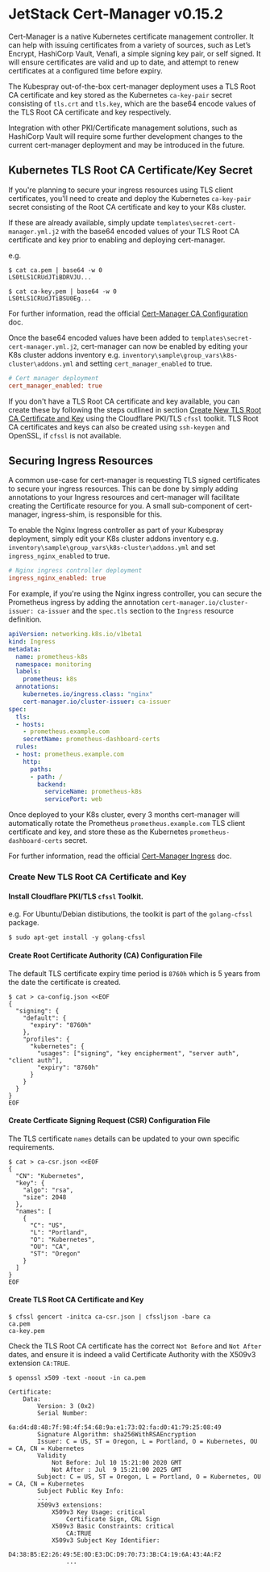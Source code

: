 # JetStack Cert-Manager v0.15.2

Cert-Manager is a native Kubernetes certificate management controller. It can help with issuing certificates from a variety of sources, such as Let’s Encrypt, HashiCorp Vault, Venafi, a simple signing key pair, or self signed. It will ensure certificates are valid and up to date, and attempt to renew certificates at a configured time before expiry.

The Kubespray out-of-the-box cert-manager deployment uses a TLS Root CA certificate and key stored as the Kubernetes `ca-key-pair` secret consisting of `tls.crt` and `tls.key`, which are the base64 encode values of the TLS Root CA certificate and key respectively.

Integration with other PKI/Certificate management solutions, such as HashiCorp Vault will require some further development changes to the current cert-manager deployment and may be introduced in the future.

## Kubernetes TLS Root CA Certificate/Key Secret

If you're planning to secure your ingress resources using TLS client certificates, you'll need to create and deploy the Kubernetes `ca-key-pair` secret consisting of the Root CA certificate and key to your K8s cluster.

If these are already available, simply update `templates\secret-cert-manager.yml.j2` with the base64 encoded values of your TLS Root CA certificate and key prior to enabling and deploying cert-manager.

e.g.

```shell
$ cat ca.pem | base64 -w 0
LS0tLS1CRUdJTiBDRVJU...

$ cat ca-key.pem | base64 -w 0
LS0tLS1CRUdJTiBSU0Eg...
```

For further information, read the official [Cert-Manager CA Configuration](https://cert-manager.io/docs/configuration/ca/) doc.

Once the base64 encoded values have been added to `templates\secret-cert-manager.yml.j2`, cert-manager can now be enabled by editing your K8s cluster addons inventory e.g. `inventory\sample\group_vars\k8s-cluster\addons.yml` and setting `cert_manager_enabled` to true.

```ini
# Cert manager deployment
cert_manager_enabled: true
```

If you don't have a TLS Root CA certificate and key available, you can create these by following the steps outlined in section [Create New TLS Root CA Certificate and Key](#create-new-tls-root-ca-certificate-and-key) using the Cloudflare PKI/TLS `cfssl` toolkit. TLS Root CA certificates and keys can also be created using `ssh-keygen` and OpenSSL, if `cfssl` is not available.

## Securing Ingress Resources

A common use-case for cert-manager is requesting TLS signed certificates to secure your ingress resources. This can be done by simply adding annotations to your Ingress resources and cert-manager will facilitate creating the Certificate resource for you. A small sub-component of cert-manager, ingress-shim, is responsible for this.

To enable the Nginx Ingress controller as part of your Kubespray deployment, simply edit your K8s cluster addons inventory e.g. `inventory\sample\group_vars\k8s-cluster\addons.yml` and set `ingress_nginx_enabled` to true.

```ini
# Nginx ingress controller deployment
ingress_nginx_enabled: true
```

For example, if you're using the Nginx ingress controller, you can secure the Prometheus ingress by adding the annotation `cert-manager.io/cluster-issuer: ca-issuer` and the `spec.tls` section to the `Ingress` resource definition.

```yaml
apiVersion: networking.k8s.io/v1beta1
kind: Ingress
metadata:
  name: prometheus-k8s
  namespace: monitoring
  labels:
    prometheus: k8s
  annotations:
    kubernetes.io/ingress.class: "nginx"
    cert-manager.io/cluster-issuer: ca-issuer
spec:
  tls:
  - hosts:
    - prometheus.example.com
    secretName: prometheus-dashboard-certs
  rules:
  - host: prometheus.example.com
    http:
      paths:
      - path: /
        backend:
          serviceName: prometheus-k8s
          servicePort: web
```

Once deployed to your K8s cluster, every 3 months cert-manager will automatically rotate the Prometheus `prometheus.example.com` TLS client certificate and key, and store these as the Kubernetes `prometheus-dashboard-certs` secret.

For further information, read the official [Cert-Manager Ingress](https://cert-manager.io/docs/usage/ingress/) doc.

### Create New TLS Root CA Certificate and Key

#### Install Cloudflare PKI/TLS `cfssl` Toolkit.

e.g. For Ubuntu/Debian distibutions, the toolkit is part of the `golang-cfssl` package.

```shell
$ sudo apt-get install -y golang-cfssl
```

#### Create Root Certificate Authority (CA) Configuration File

The default TLS certificate expiry time period is `8760h` which is 5 years from the date the certificate is created.

```shell
$ cat > ca-config.json <<EOF
{
  "signing": {
    "default": {
      "expiry": "8760h"
    },
    "profiles": {
      "kubernetes": {
        "usages": ["signing", "key encipherment", "server auth", "client auth"],
        "expiry": "8760h"
      }
    }
  }
}
EOF
```

#### Create Certficate Signing Request (CSR) Configuration File

The TLS certificate `names` details can be updated to your own specific requirements.

```shell
$ cat > ca-csr.json <<EOF
{
  "CN": "Kubernetes",
  "key": {
    "algo": "rsa",
    "size": 2048
  },
  "names": [
    {
      "C": "US",
      "L": "Portland",
      "O": "Kubernetes",
      "OU": "CA",
      "ST": "Oregon"
    }
  ]
}
EOF
```

#### Create TLS Root CA Certificate and Key

```shell
$ cfssl gencert -initca ca-csr.json | cfssljson -bare ca
ca.pem
ca-key.pem
```

Check the TLS Root CA certificate has the correct `Not Before` and `Not After` dates, and ensure it is indeed a valid Certificate Authority with the X509v3 extension `CA:TRUE`.

```shell
$ openssl x509 -text -noout -in ca.pem

Certificate:
    Data:
        Version: 3 (0x2)
        Serial Number:
            6a:d4:d8:48:7f:98:4f:54:68:9a:e1:73:02:fa:d0:41:79:25:08:49
        Signature Algorithm: sha256WithRSAEncryption
        Issuer: C = US, ST = Oregon, L = Portland, O = Kubernetes, OU = CA, CN = Kubernetes
        Validity
            Not Before: Jul 10 15:21:00 2020 GMT
            Not After : Jul  9 15:21:00 2025 GMT
        Subject: C = US, ST = Oregon, L = Portland, O = Kubernetes, OU = CA, CN = Kubernetes
        Subject Public Key Info:
        ...
        X509v3 extensions:
            X509v3 Key Usage: critical
                Certificate Sign, CRL Sign
            X509v3 Basic Constraints: critical
                CA:TRUE
            X509v3 Subject Key Identifier:
                D4:38:B5:E2:26:49:5E:0D:E3:DC:D9:70:73:3B:C4:19:6A:43:4A:F2
                ...
```
